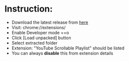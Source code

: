 # Instruction:
- Download the latest release from [here]()
- Visit: chrome://extensions/
- Enable Developer mode ==o
- Click [Load unpacked] button
- Select extracted folder
- Extension: "YouTube Scrollable Playlist" should be listed
- You can always **disable** this from extension details